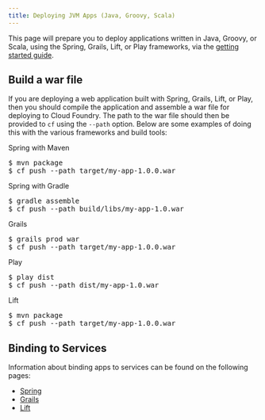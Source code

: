 ```yaml
---
title: Deploying JVM Apps (Java, Groovy, Scala) 
---
```


This page will prepare you to deploy applications written in Java, Groovy, or Scala, using the Spring, Grails, Lift, or Play frameworks, via the [getting started guide](../../../dotcom/getting-started.html).

## <a id='war'></a> Build a war file ##

If you are deploying a web application built with Spring, Grails, Lift, or Play, then you should compile the application and assemble a war file for deploying to Cloud Foundry. The path to the war file should then be provided to `cf` using the `--path` option. Below are some examples of doing this with the various frameworks and build tools: 

Spring with Maven

<pre class="terminal">
$ mvn package
$ cf push --path target/my-app-1.0.0.war
</pre>

Spring with Gradle

<pre class="terminal">
$ gradle assemble
$ cf push --path build/libs/my-app-1.0.war
</pre>

Grails

<pre class="terminal">
$ grails prod war
$ cf push --path target/my-app-1.0.0.war
</pre>

Play

<pre class="terminal">
$ play dist
$ cf push --path dist/my-app-1.0.war
</pre>

Lift

<pre class="terminal">
$ mvn package
$ cf push --path target/my-app-1.0.0.war
</pre>

## <a id='services'></a> Binding to Services ##

Information about binding apps to services can be found on the following pages: 
 
* [Spring](../../services/spring-service-bindings.html)
* [Grails](../../services/grails-service-bindings.html) 
* [Lift](../../services/lift-service-bindings.html)

